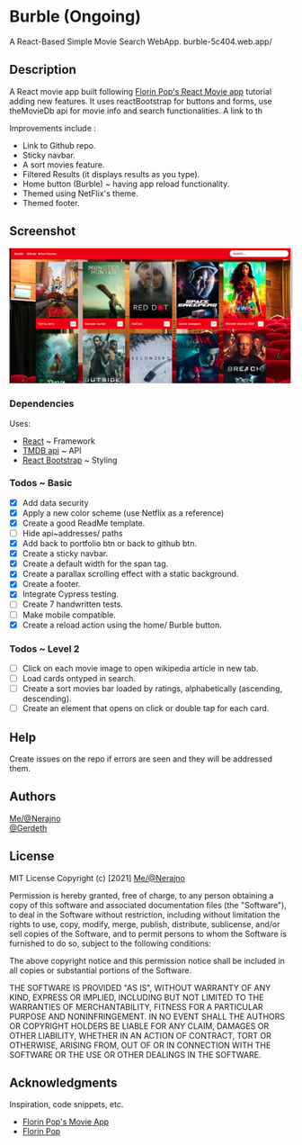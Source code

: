 # Burble (Ongoing)
A React-Based Simple Movie Search WebApp.
burble-5c404.web.app/

## Description
A React movie app built following [Florin Pop's React Movie app](https://youtu.be/sZ0bZGfg_m4) tutorial adding new features.
It uses reactBootstrap for buttons and forms, use theMovieDb api for movie info and search functionalities. A link to th

Improvements include :
- Link to Github repo.
- Sticky navbar.
- A sort movies feature.
- Filtered Results (it displays results as you type).
- Home button (Burble) ~ having app reload functionality.
- Themed using NetFlix's theme.
- Themed footer.


## Screenshot
![Burble Screenshot](https://github.com/Nerajno/Burble/blob/main/src/assets/Burble_Screenshot.png)

### Dependencies
Uses:
- [React](https://reactjs.org/) ~ Framework
- [TMDB api](https://www.themoviedb.org/documentation/api?language=en-US) ~ API
- [React Bootstrap](https://react-bootstrap.github.io/) ~ Styling

### Todos ~ Basic
- [x] Add data security
- [x] Apply a new color scheme (use Netflix as a reference)
- [x] Create a good ReadMe template.
- [ ] Hide api~addresses/ paths
- [x] Add back to portfolio btn or back to github btn.
- [x] Create a sticky navbar.
- [x] Create a default width for the span tag. 
- [x] Create a parallax scrolling effect with a static background.
- [x] Create a footer.
- [x] Integrate Cypress testing.
- [ ] Create 7  handwritten tests.
- [ ] Make mobile compatible.
- [x] Create a reload action using the home/ Burble button.

### Todos ~ Level 2
- [ ] Click on each movie image to open wikipedia article in new tab.
- [ ] Load cards ontyped in search.
- [ ] Create a sort movies bar loaded by ratings, alphabetically (ascending, descending).
- [ ] Create an element that opens on click or double tap for each card.
 
## Help
Create issues on the repo if errors are seen and they will be addressed them.

## Authors
[Me/@Nerajno](https://twitter.com/nerajno)  
[@Gerdeth](https://twitter.com/_I_am_Ge)


## License
MIT License
Copyright (c) [2021] [Me/@Nerajno](https://twitter.com/nerajno)  

Permission is hereby granted, free of charge, to any person obtaining a copy
of this software and associated documentation files (the "Software"), to deal
in the Software without restriction, including without limitation the rights
to use, copy, modify, merge, publish, distribute, sublicense, and/or sell
copies of the Software, and to permit persons to whom the Software is
furnished to do so, subject to the following conditions:

The above copyright notice and this permission notice shall be included in all
copies or substantial portions of the Software.

THE SOFTWARE IS PROVIDED "AS IS", WITHOUT WARRANTY OF ANY KIND, EXPRESS OR
IMPLIED, INCLUDING BUT NOT LIMITED TO THE WARRANTIES OF MERCHANTABILITY,
FITNESS FOR A PARTICULAR PURPOSE AND NONINFRINGEMENT. IN NO EVENT SHALL THE
AUTHORS OR COPYRIGHT HOLDERS BE LIABLE FOR ANY CLAIM, DAMAGES OR OTHER
LIABILITY, WHETHER IN AN ACTION OF CONTRACT, TORT OR OTHERWISE, ARISING FROM,
OUT OF OR IN CONNECTION WITH THE SOFTWARE OR THE USE OR OTHER DEALINGS IN THE
SOFTWARE.

## Acknowledgments
Inspiration, code snippets, etc.
* [Florin Pop's Movie App](https://youtu.be/sZ0bZGfg_m4)
* [Florin Pop](https://twitter.com/florinpop1705)
